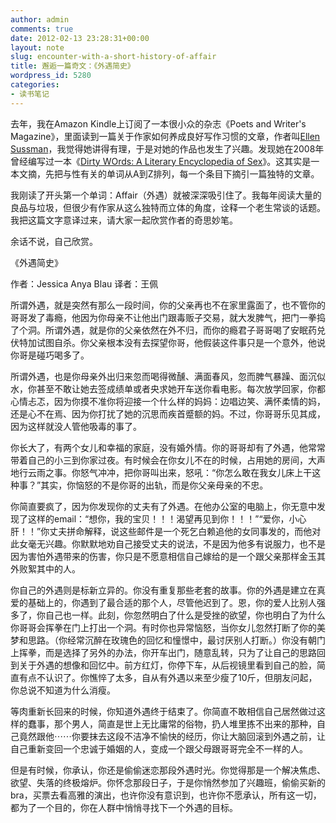 ```yaml
---
author: admin
comments: true
date: 2012-02-13 23:28:31+00:00
layout: note
slug: encounter-with-a-short-history-of-affair
title: 邂逅一篇奇文：《外遇简史》
wordpress_id: 5280
categories:
- 读书笔记
---
```


去年，我在Amazon Kindle上订阅了一本很小众的杂志《Poets and Writer's Magazine》，里面读到一篇关于作家如何养成良好写作习惯的文章，作者叫[Ellen Sussman](http://www.amazon.com/Ellen-Sussman/e/B001IQUNHA/ref=sr_ntt_srch_lnk_1?qid=1329175585&sr=8-1)，我觉得她讲得有理，于是对她的作品也发生了兴趣。发现她在2008年曾经编写过一本《[Dirty WOrds: A Literary Encyclopedia of Sex](http://www.amazon.com/Dirty-Words-Literary-Encyclopedia-Sex/dp/B005B1IJGA/ref=sr_1_5?ie=UTF8&qid=1329175585&sr=8-5)》。这其实是一本文摘，先把与性有关的单词从A到Z排列，每一个条目下摘引一篇独特的文章。

我刚读了开头第一个单词：Affair（外遇）就被深深吸引住了。我每年阅读大量的良品与垃圾，但很少有作家从这么独特而立体的角度，诠释一个老生常谈的话题。我把这篇文字意译过来，请大家一起欣赏作者的奇思妙笔。

余话不说，自己欣赏。

《外遇简史》

作者：Jessica Anya Blau
译者：王佩

所谓外遇，就是突然有那么一段时间，你的父亲再也不在家里露面了，也不管你的哥哥发了毒瘾，他因为你母亲不让他出门跟毒贩子交易，就大发脾气，把门一拳捣了个洞。所谓外遇，就是你的父亲依然在外不归，而你的瘾君子哥哥喝了安眠药兑伏特加试图自杀。你父亲根本没有去探望你哥，他假装这件事只是一个意外，他说你哥是碰巧喝多了。

所谓外遇，也是你母亲外出归来忽而喝得微醺、满面春风，忽而脾气暴躁、面沉似水，你甚至不敢让她去签成绩单或者央求她开车送你看电影。每次放学回家，你都心情忐忑，因为你摸不准你将迎接一个什么样的妈妈：边唱边笑、满怀柔情的妈，还是心不在焉、因为你打扰了她的沉思而疾首蹙额的妈。不过，你哥哥乐见其成，因为这样就没人管他吸毒的事了。

你长大了，有两个女儿和幸福的家庭，没有婚外情。你的哥哥却有了外遇，他常常带着自己的小三到你家过夜。有时候会在你女儿不在的时候，占用她的房间，大声地行云雨之事。你怒气冲冲，把你哥叫出来，怒吼：“你怎么敢在我女儿床上干这种事？”其实，你恼怒的不是你哥的出轨，而是你父亲母亲的不忠。

你简直要疯了，因为你发现你的丈夫有了外遇。在他办公室的电脑上，你无意中发现了这样的email：“想你，我的宝贝！！！渴望再见到你！！！”“爱你，小心肝！！”你丈夫拼命解释，说这些邮件是一个死乞白赖追他的女同事发的，而他对此女毫无兴趣。你默默地劝自己接受丈夫的说法，不是因为他多有说服力，也不是因为害怕外遇带来的伤害，你只是不愿意相信自己嫁给的是一个跟父亲那样金玉其外败絮其中的人。

你自己的外遇则是标新立异的。你没有重复那些老套的故事。你的外遇是建立在真爱的基础上的，你遇到了最合适的那个人，尽管他迟到了。恩，你的爱人比别人强多了，你自己也一样。此刻，你忽然明白了什么是受挫的欲望，你也明白了为什么你哥哥会挥拳在门上打出一个洞。有时你也异常恼怒，当你女儿忽然打断了你的美梦和思路。（你经常沉醉在玫瑰色的回忆和憧憬中，最讨厌别人打断。）你没有朝门上挥拳，而是选择了另外的办法，你开车出门，随意乱转，只为了让自己的思路回到关于外遇的想像和回忆中。前方红灯，你停下车，从后视镜里看到自己的脸，简直有点不认识了。你憔悴了太多，自从有外遇以来至少瘦了10斤，但朋友问起，你总说不知道为什么消瘦。

等肉重新长回来的时候，你知道外遇终于结束了。你简直不敢相信自己居然做过这样的蠢事，那个男人，简直是世上无比庸常的俗物，扔人堆里拣不出来的那种，自己竟然跟他⋯⋯你要抹去这段不洁净不愉快的经历，你让大脑回滚到外遇之前，让自己重新变回一个忠诚于婚姻的人，变成一个跟父母跟哥哥完全不一样的人。

但是有时候，你承认，你还是偷偷迷恋那段外遇时光。你觉得那是一个解决焦虑、欲望、失落的终极熔炉。你怀念那段日子，于是你悄然参加了兴趣班，偷偷买新的bra，买票去看高雅的演出，也许你没有意识到，也许你不愿承认，所有这一切，都为了一个目的，你在人群中悄悄寻找下一个外遇的目标。
